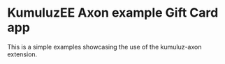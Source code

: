 # KumuluzEE Axon example Gift Card app

This is a simple examples showcasing the use of the kumuluz-axon extension.
